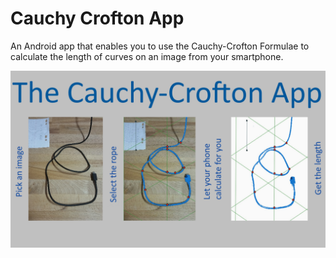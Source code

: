 # Cauchy Crofton App

An Android app that enables you to use the Cauchy-Crofton Formulae to calculate the length of curves on an image from your smartphone.


![screenshot](/icones/baniere.png)
